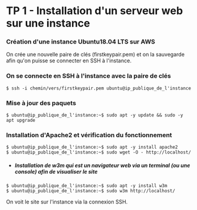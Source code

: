 # TP 1 - Installation d'un serveur web sur une instance

### Création d'une instance Ubuntu18.04 LTS sur AWS 

On crée une nouvelle paire de clés (firstkeypair.pem) et on la sauvegarde afin qu'on puisse se connecter en SSH à l'instance.

### On se connecte en SSH à l'instance avec la paire de clés 
~~~~
$ ssh -i chemin/vers/firstkeypair.pem ubuntu@ip_publique_de_l'instance
~~~~

### Mise à jour des paquets 
~~~~
$ ubuntu@ip_publique_de_l'instance:~$ sudo apt -y update && sudo -y apt upgrade
~~~~

### Installation d'Apache2 et vérification du fonctionnement
~~~~
$ ubuntu@ip_publique_de_l'instance:~$ sudo apt -y install apache2
$ ubuntu@ip_publique_de_l'instance:~$ sudo wget -O - http://localhost/
~~~~
* ##### Installation de w3m qui est un navigateur web via un terminal (ou une console) afin de visualiser le site 
~~~~
$ ubuntu@ip_publique_de_l'instance:~$ sudo apt -y install w3m
$ ubuntu@ip_publique_de_l'instance:~$ sudo w3m http://localhost/
~~~~

On voit le site sur l'instance via la connexion SSH.